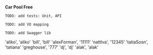 **Car Pool Free**

`TODO: add tests: Unit, API`

`TODO: add VO mapping`

`TODO: add Swagger lib`

 'aliko', 'aliko'
  'bill', 'bill'
  'alexForman', '11111'
  'nattIva', '12345'
  'tatiaSosn', 'tatiana'
  'greghouse', '777'
  'dj', 'dj'
  'alak', 'alak'
